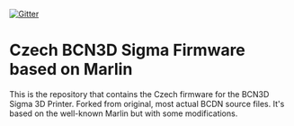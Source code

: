 ﻿[![Gitter](https://badges.gitter.im/BCN3D/BCN3DSigma-Firmware.svg)](https://gitter.im/BCN3D/BCN3DSigma-Firmware?utm_source=badge&utm_medium=badge&utm_campaign=pr-badge)
 
 # Czech BCN3D Sigma Firmware based on Marlin

This is the repository that contains the Czech firmware for the BCN3D Sigma 3D Printer. Forked from original, most actual BCDN source files. It's based on the well-known Marlin but with some modifications.
